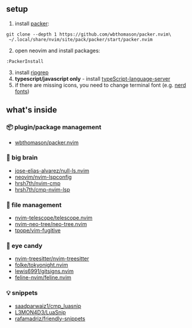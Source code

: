 ## setup

1. install [packer](https://github.com/wbthomason/packer.nvim):
```
git clone --depth 1 https://github.com/wbthomason/packer.nvim\
 ~/.local/share/nvim/site/pack/packer/start/packer.nvim
```
2. open neovim and install packages:
```
:PackerInstall
```
3. install [ripgrep](https://github.com/BurntSushi/ripgrep#installation)
4. **typescript/javascript only** - install [typeScript-language-server](https://github.com/typescript-language-server/typescript-language-server)
5. if there are missing icons, you need to change terminal font (e.g. [nerd fonts](https://www.nerdfonts.com/))
## what's inside
### 📦 plugin/package management
* [wbthomason/packer.nvim](https://github.com/wbthomason/packer.nvim)
### 🧠 big brain
* [jose-elias-alvarez/null-ls.nvim](https://github.com/jose-elias-alvarez/null-ls.nvim)
* [neovim/nvim-lspconfig](https://github.com/neovim/nvim-lspconfig)
* [hrsh7th/nvim-cmp](https://github.com/hrsh7th/nvim-cmp)
* [hrsh7th/cmp-nvim-lsp](https://github.com/hrsh7th/cmp-nvim-lsp)
### 🔎 file management
* [nvim-telescope/telescope.nvim](https://github.com/nvim-telescope/telescope.nvim)
* [nvim-neo-tree/neo-tree.nvim](https://github.com/nvim-neo-tree/neo-tree.nvim)
* [tpope/vim-fugitive](https://github.com/tpope/vim-fugitive)
### 💅 eye candy
* [nvim-treesitter/nvim-treesitter](https://github.com/nvim-treesitter/nvim-treesitter)
* [folke/tokyonight.nvim](https://github.com/folke/tokyonight.nvim)
* [lewis6991/gitsigns.nvim](https://github.com/lewis6991/gitsigns.nvim)
* [feline-nvim/feline.nvim](https://github.com/famiu/feline.nvim)
### 💡 snippets
* [saadparwaiz1/cmp_luasnip](https://github.com/saadparwaiz1/cmp_luasnip)
* [L3MON4D3/LuaSnip](https://github.com/L3MON4D3/LuaSnip)
* [rafamadriz/friendly-snippets](https://github.com/rafamadriz/friendly-snippets)
